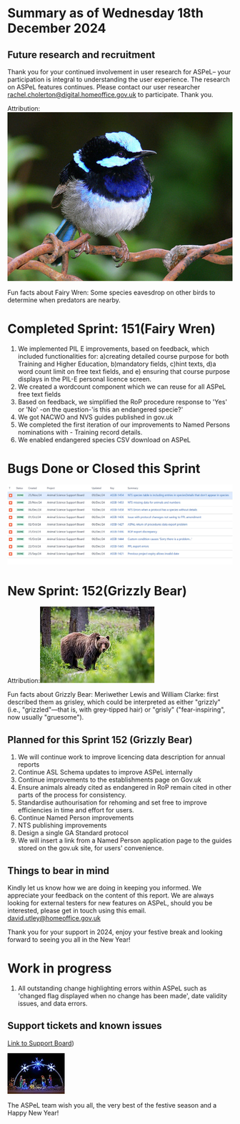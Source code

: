 # Summary as of Wednesday 18th December 2024



## Future research and recruitment 

Thank you for your continued involvement in user research for ASPeL– your participation is integral to understanding the user experience. The research on ASPeL features continues. Please contact our user researcher rachel.cholerton@digital.homeoffice.gov.uk to participate. Thank you.  
 










Attribution:
![[User:Jaganath, CC BY-SA 3.0 <http://creativecommons.org/licenses/by-sa/3.0/>, via Wikimedia Commons](https://commons.wikimedia.org/wiki/Category:CC-BY-SA-3.0-migrated)](FairyWren.jpg)







Fun facts about Fairy Wren:
Some species eavesdrop on other birds to determine when predators are nearby.





# Completed Sprint: 151(Fairy Wren)

1) We implemented PIL E improvements, based on feedback, which included functionalities for: a)creating detailed course purpose for both Training and Higher Education, b)mandatory fields, c)hint texts, d)a word count limit on free text fields, and e) ensuring that course purpose displays in the PIL-E personal licence screen.
2) We created a wordcount component which we can reuse for all ASPeL free text fields 
3) Based on feedback, we simplified the RoP procedure response to 'Yes' or 'No' -on the question-'is this an endangered specie?'
4) We got NACWO and NVS guides published in gov.uk
5) We completed the first iteration of our improvements to Named Persons nominations with - Training record details.
6) We enabled endangered species CSV download on ASPeL
   


   

# Bugs Done or Closed this Sprint
![Bugs Done or Closed 25092024](Bugs181224.jpg) 




# New Sprint: 152(Grizzly Bear)








Attribution:![Dwayne Reilander, CC BY-SA 4.0 <https://creativecommons.org/licenses/by-sa/4.0>, via Wikimedia Commons](graphs/256px-grizzly_bear.jpg)





 
Fun facts about Grizzly Bear: Meriwether Lewis and William Clarke: first described them as grisley, which could be interpreted as either "grizzly" (i.e., "grizzled"—that is, with grey-tipped hair) or "grisly" ("fear-inspiring", now usually "gruesome"). 





## Planned for this Sprint 152 (Grizzly Bear)

1) We will continue work to improve licencing data description for annual reports
2) Continue ASL Schema updates to improve ASPeL internally
3) Continue improvements to the establishments page on Gov.uk 
4) Ensure animals already cited as endangered in RoP remain cited in other parts of the process for consistency.
5) Standardise authourisation for rehoming and set free to improve efficiencies in time and effort for users.
6) Continue Named Person improvements 
7) NTS publishing improvements
8) Design a single GA Standard protocol
9) We will insert a link from a Named Person application page to the guides stored on the gov.uk site, for users' convenience.




   


   

## Things to bear in mind
Kindly let us know how we are doing in keeping you informed. We appreciate your feedback on the content of this report. 
We are always looking for external testers for new features on ASPeL, should you be interested, please get in touch using this email. david.utley@homeoffice.gov.uk

Thank you for your support in 2024, enjoy your festive break and looking forward to seeing you all in the New Year!

# Work in progress
1) All outstanding change highlighting errors within ASPeL such as 'changed flag displayed when no change has been made', date validity issues, and data errors. 
  

   
 
   
## Support tickets and known issues
[Link to Support Board](https://collaboration.homeoffice.gov.uk/jira/secure/RapidBoard.jspa?rapidView=1717))



![Compliments of the season](graphs/128px-NativityChristmasLights.jpg)

  

The ASPeL team wish you all, the very best of the festive season and a Happy New Year!

